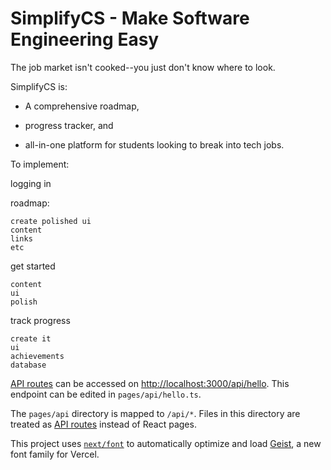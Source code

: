 # SimplifyCS - Make Software Engineering Easy
The job market isn't cooked--you just don't know where to look.

SimplifyCS is:

- A comprehensive roadmap, 

- progress tracker, and

- all-in-one platform for students looking to break into tech jobs.

To implement:

logging in

roadmap:

    create polished ui
    content
    links
    etc

get started

    content
    ui
    polish

track progress

    create it
    ui
    achievements
    database







[API routes](https://nextjs.org/docs/pages/building-your-application/routing/api-routes) can be accessed on [http://localhost:3000/api/hello](http://localhost:3000/api/hello). This endpoint can be edited in `pages/api/hello.ts`.

The `pages/api` directory is mapped to `/api/*`. Files in this directory are treated as [API routes](https://nextjs.org/docs/pages/building-your-application/routing/api-routes) instead of React pages.

This project uses [`next/font`](https://nextjs.org/docs/pages/building-your-application/optimizing/fonts) to automatically optimize and load [Geist](https://vercel.com/font), a new font family for Vercel.
